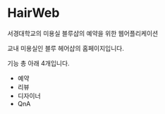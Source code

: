 # HairWeb
서경대학교의 미용실 블루샵의 예약을 위한 웹어플리케이션

교내 미용실인 블루 헤어샵의 홈페이지입니다.

기능 총 아래 4개입니다.

* 예약
* 리뷰
* 디자이너 
* QnA


